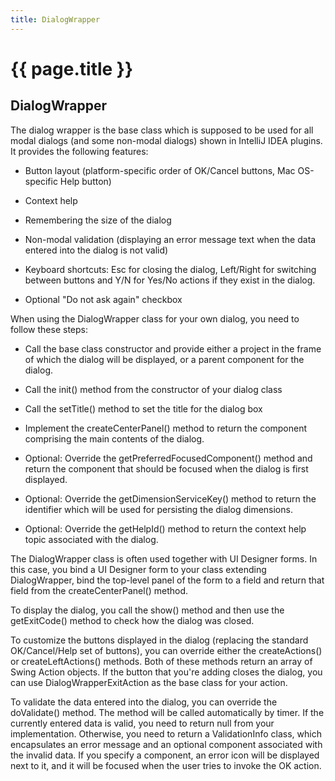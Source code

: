 ```yaml
---
title: DialogWrapper
---
```


<!--
INITIAL_SOURCE https://confluence.jetbrains.com/display/IDEADEV/IntelliJ+IDEA+DialogWrapper
-->

# {{ page.title }}

## DialogWrapper

The dialog wrapper is the base class which is supposed to be used for all modal dialogs (and some non-modal dialogs) shown in IntelliJ IDEA plugins. It provides the following features:

*  Button layout (platform-specific order of OK/Cancel buttons, Mac OS-specific Help button)

*  Context help

*  Remembering the size of the dialog

*  Non-modal validation (displaying an error message text when the data entered into the dialog is not valid)

*  Keyboard shortcuts: Esc for closing the dialog, Left/Right for switching between buttons and Y/N for Yes/No actions if they exist in the dialog.

*  Optional "Do not ask again" checkbox


When using the DialogWrapper class for your own dialog, you need to follow these steps:

*  Call the base class constructor and provide either a project in the frame of which the dialog will be displayed, or a parent component for the dialog.

*  Call the init() method from the constructor of your dialog class

*  Call the setTitle() method to set the title for the dialog box

*  Implement the createCenterPanel() method to return the component comprising the main contents of the dialog.

*  Optional: Override the getPreferredFocusedComponent() method and return the component that should be focused when the dialog is first displayed.

*  Optional: Override the getDimensionServiceKey() method to return the identifier which will be used for persisting the dialog dimensions.

*  Optional: Override the getHelpId() method to return the context help topic associated with the dialog.

The DialogWrapper class is often used together with UI Designer forms.
In this case, you bind a UI Designer form to your class extending DialogWrapper, bind the top-level panel of the form to a field and return that field from the createCenterPanel() method.

To display the dialog, you call the show() method and then use the getExitCode() method to check how the dialog was closed.

To customize the buttons displayed in the dialog (replacing the standard OK/Cancel/Help set of buttons), you can override either the createActions() or createLeftActions() methods. Both of these methods return an array of Swing Action objects. If the button that you're adding closes the dialog, you can use DialogWrapperExitAction as the base class for your action.

To validate the data entered into the dialog, you can override the doValidate() method. The method will be called automatically by timer.
If the currently entered data is valid, you need to return null from your implementation. Otherwise, you need to return a ValidationInfo class, which encapsulates an error message and an optional component associated with the invalid data.
If you specify a component, an error icon will be displayed next to it, and it will be focused when the user tries to invoke the OK action.

